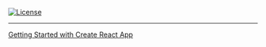 [![License](https://img.shields.io/badge/Licensing-GPLv3.0-lightgrey?style=plastic)](https://www.gnu.org/licenses/gpl-3.0.en.html)

---

[Getting Started with Create React App](https://github.com/polirural/PoliRural-SD-client/blob/main/GettingStarted.md)


